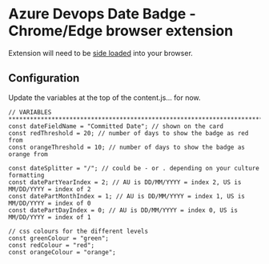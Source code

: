 # Azure Devops Date Badge - Chrome/Edge browser extension

Extension will need to be [side loaded](https://docs.microsoft.com/en-us/microsoft-edge/extensions-chromium/getting-started/extension-sideloading) into your browser. 


## Configuration

Update the variables at the top of the content.js... for now.

```
// VARIABLES ****************************************************************************************************************************************
const dateFieldName = "Committed Date"; // shown on the card
const redThreshold = 20; // number of days to show the badge as red from
const orangeThreshold = 10; // number of days to show the badge as orange from

const dateSplitter = "/"; // could be - or . depending on your culture formatting
const datePartYearIndex = 2; // AU is DD/MM/YYYY = index 2, US is MM/DD/YYYY = index of 2
const datePartMonthIndex = 1; // AU is DD/MM/YYYY = index 1, US is MM/DD/YYYY = index of 0
const datePartDayIndex = 0; // AU is DD/MM/YYYY = index 0, US is MM/DD/YYYY = index of 1

// css colours for the different levels
const greenColour = "green";
const redColour = "red";
const orangeColour = "orange";
```
